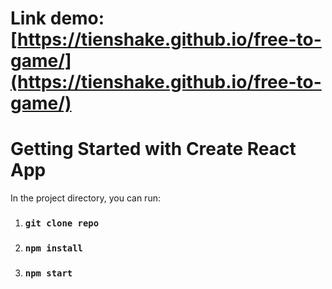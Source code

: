 # Link demo: [https://tienshake.github.io/free-to-game/](https://tienshake.github.io/free-to-game/)

# Getting Started with Create React App

In the project directory, you can run:
1. ### `git clone repo`

2. ### `npm install`

3. ### `npm start`






